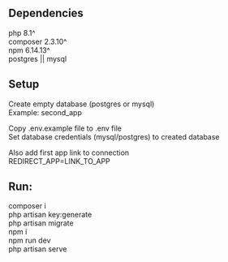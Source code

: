 ## Dependencies
php 8.1^\
composer 2.3.10^\
npm 6.14.13^\
postgres || mysql

## Setup
Create empty database (postgres or mysql)\
Example: second_app

Copy .env.example file to .env file\
Set database credentials (mysql/postgres) to created database

Also add first app link to connection\
REDIRECT_APP=LINK_TO_APP

## Run:
composer i\
php artisan key:generate\
php artisan migrate\
npm i\
npm run dev\
php artisan serve
